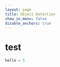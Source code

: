 ```yaml
---
layout: page
title: Object Detection
show_in_menu: false
disable_anchors: true
---
```


# test
```python
hello = 5
```
